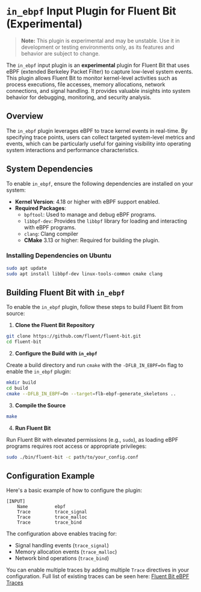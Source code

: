 # `in_ebpf` Input Plugin for Fluent Bit (Experimental)

> **Note:** This plugin is experimental and may be unstable. Use it in development or testing environments only, as its features and behavior are subject to change.

The `in_ebpf` input plugin is an **experimental** plugin for Fluent Bit that uses eBPF (extended Berkeley Packet Filter) to capture low-level system events. This plugin allows Fluent Bit to monitor kernel-level activities such as process executions, file accesses, memory allocations, network connections, and signal handling. It provides valuable insights into system behavior for debugging, monitoring, and security analysis.

## Overview

The `in_ebpf` plugin leverages eBPF to trace kernel events in real-time. By specifying trace points, users can collect targeted system-level metrics and events, which can be particularly useful for gaining visibility into operating system interactions and performance characteristics.

## System Dependencies

To enable `in_ebpf`, ensure the following dependencies are installed on your system:
- **Kernel Version**: 4.18 or higher with eBPF support enabled.
- **Required Packages**:
  - `bpftool`: Used to manage and debug eBPF programs.
  - `libbpf-dev`: Provides the `libbpf` library for loading and interacting with eBPF programs.
  - `clang`: Clang compiler
  - **CMake** 3.13 or higher: Required for building the plugin.

### Installing Dependencies on Ubuntu
```bash
sudo apt update
sudo apt install libbpf-dev linux-tools-common cmake clang
```

## Building Fluent Bit with `in_ebpf`

To enable the `in_ebpf` plugin, follow these steps to build Fluent Bit from source:

1. **Clone the Fluent Bit Repository**
```bash
git clone https://github.com/fluent/fluent-bit.git
cd fluent-bit
```

2. **Configure the Build with `in_ebpf`**

Create a build directory and run `cmake` with the `-DFLB_IN_EBPF=On` flag to enable the `in_ebpf` plugin:
```bash
mkdir build
cd build
cmake --DFLB_IN_EBPF=On --target=flb-ebpf-generate_skeletons ..
```

3. **Compile the Source**
```bash
make
```

4. **Run Fluent Bit**

Run Fluent Bit with elevated permissions (e.g., `sudo`), as loading eBPF programs requires root access or appropriate privileges:
```bash
sudo ./bin/fluent-bit -c path/to/your_config.conf
```

## Configuration Example

Here's a basic example of how to configure the plugin:

```
[INPUT]
    Name          ebpf
    Trace         trace_signal
    Trace         trace_malloc
    Trace         trace_bind
```

The configuration above enables tracing for:
- Signal handling events (`trace_signal`)
- Memory allocation events (`trace_malloc`)
- Network bind operations (`trace_bind`)

You can enable multiple traces by adding multiple `Trace` directives in your configuration.
Full list of existing traces can be seen here: [Fluent Bit eBPF Traces](https://github.com/fluent/fluent-bit/tree/master/plugins/in_ebpf/traces)

